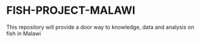 # FISH-PROJECT-MALAWI
This repository will provide a door way to knowledge, data and analysis on fish in Malawi 
